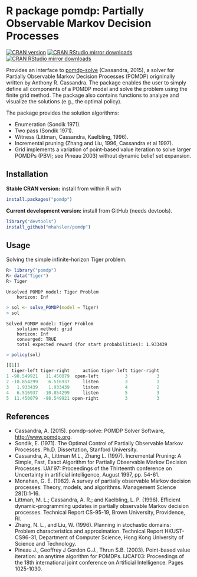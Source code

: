 # R package pomdp: Partially Observable Markov Decision Processes

[![CRAN version](http://www.r-pkg.org/badges/version/pomdp)](https://cran.r-project.org/package=pomdp)
[![CRAN RStudio mirror downloads](http://cranlogs.r-pkg.org/badges/grand-total/pomdp)](https://cran.r-project.org/package=pomdp)
[![CRAN RStudio mirror downloads](http://cranlogs.r-pkg.org/badges/pomdp)](https://cran.r-project.org/package=pomdp)

Provides an interface to [pomdp-solve](http://www.pomdp.org/code/index.html) (Cassandra, 2015), a solver for Partially Observable Markov Decision Processes (POMDP) origninally written by Anthony R. Cassandra. The package enables the user to simply define all components of a POMDP model and solve the problem using the finite grid method. The package also contains functions to analyze and visualize the solutions (e.g., the optimal policy).

The package provides the solution algorithms:

* Enumeration (Sondik 1971).
* Two pass (Sondik 1971).
* Witness (Littman, Cassandra, Kaelbling, 1996).
* Incremental pruning (Zhang and Liu, 1996, Cassandra et al 1997).
* Grid implements a variation of point-based value iteration to solve larger POMDPs (PBVI; see Pineau 2003) without dynamic belief set expansion.

## Installation

__Stable CRAN version:__ install from within R with
```R
install.packages("pomdp")
```
__Current development version:__ install from GitHub (needs devtools).
```R 
library("devtools")
install_github("mhahsler/pomdp")
```

## Usage

Solving the simple infinite-horizon Tiger problem.
```R
R> library("pomdp")
R> data("Tiger")
R> Tiger
```

```
Unsolved POMDP model: Tiger Problem 
 	horizon: Inf 
```

```R
> sol <- solve_POMDP(model = Tiger)
> sol
```

```
Solved POMDP model: Tiger Problem 
 	solution method: grid 
 	horizon: Inf 
  	converged: TRUE 
 	total expected reward (for start probabilities): 1.933439 
```

```R
> policy(sol)
```

```R
[[1]]
  tiger-left tiger-right     action tiger-left tiger-right
1 -98.549921   11.450079  open-left          3           3
2 -10.854299    6.516937     listen          3           1
3   1.933439    1.933439     listen          4           2
4   6.516937  -10.854299     listen          5           3
5  11.450079  -98.549921 open-right          3           3
```

## References

* Cassandra, A. (2015). pomdp-solve: POMDP Solver Software, http://www.pomdp.org.
* Sondik, E. (1971). The Optimal Control of Partially Observable Markov Processes. Ph.D. Dissertation, Stanford University.
* Cassandra, A., Littman M.L., Zhang L. (1997). Incremental Pruning: A Simple, Fast, Exact Algorithm for Partially Observable Markov Decision Processes. UAI'97: Proceedings of the Thirteenth conference on Uncertainty in artificial intelligence, August 1997, pp. 54-61.
* Monahan, G. E. (1982). A survey of partially observable Markov decision processes: Theory, models, and algorithms. Management Science 28(1):1-16.
* Littman, M. L.; Cassandra, A. R.; and Kaelbling, L. P. (1996). Efficient dynamic-programming updates in partially observable Markov decision processes. Technical Report CS-95-19, Brown University, Providence, RI.
* Zhang, N. L., and Liu, W. (1996). Planning in stochastic domains: Problem characteristics and approximation. Technical Report HKUST-CS96-31, Department of Computer Science, Hong Kong University of Science and Technology.
* Pineau J., Geoffrey J Gordon G.J., Thrun S.B. (2003). Point-based value iteration: an anytime algorithm for POMDPs. IJCAI'03: Proceedings of the 18th international joint conference on Artificial Intelligence. Pages 1025-1030.